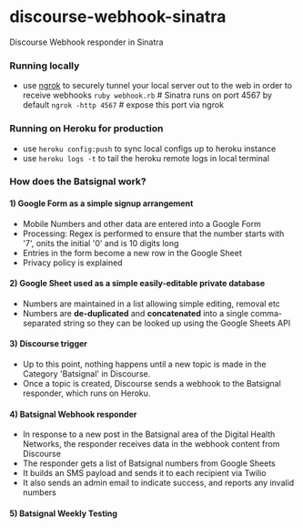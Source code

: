 # discourse-webhook-sinatra
Discourse Webhook responder in Sinatra

### Running locally
* use [ngrok](https://ngrok.com/) to securely tunnel your local server out to the web in order to receive webhooks
`ruby webhook.rb` # Sinatra runs on port 4567 by default
`ngrok -http 4567` # expose this port via ngrok

### Running on Heroku for production
* use `heroku config:push` to sync local configs up to heroku instance
* use `heroku logs -t` to tail the heroku remote logs in local terminal

### How does the Batsignal work?

#### 1) Google Form as a simple signup arrangement
* Mobile Numbers and other data are entered into a Google Form
* Processing: Regex is performed to ensure that the number starts with '7', onits the initial '0' and is 10 digits long
* Entries in the form become a new row in the Google Sheet
* Privacy policy is explained
#### 2) Google Sheet used as a simple easily-editable private database
* Numbers are maintained in a list allowing simple editing, removal etc
* Numbers are **de-duplicated** and **concatenated** into a single comma-separated string so they can be looked up using the Google Sheets API
#### 3) Discourse trigger
* Up to this point, nothing happens until a new topic is made in the Category 'Batsignal' in Discourse.
* Once a topic is created, Discourse sends a webhook to the Batsignal responder, which runs on Heroku.
#### 4) Batsignal Webhook responder
* In response to a new post in the Batsignal area of the Digital Health Networks, the responder receives data in the webhook content from Discourse
* The responder gets a list of Batsignal numbers from Google Sheets
* It builds an SMS payload and sends it to each recipient via Twilio
* It also sends an admin email to indicate success, and reports any invalid numbers
#### 5) Batsignal Weekly Testing

